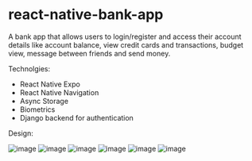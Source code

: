 # react-native-bank-app

A bank app that allows users to login/register and access their account details like account balance, view credit cards and transactions, budget view, message between friends and send money.

Technolgies:
* React Native Expo
* React Native Navigation
* Async Storage
* Biometrics
* Django backend for authentication

Design:

![image](https://user-images.githubusercontent.com/60596834/126025660-e1280bb0-5c4c-48b2-b4eb-7a4766c0ffa0.png)
![image](https://user-images.githubusercontent.com/60596834/126025668-fcc12c8d-12cd-48a3-98a6-2c8defde3b12.png)
![image](https://user-images.githubusercontent.com/60596834/126025681-b412b198-a159-49f3-ab20-a4117735a909.png)
![image](https://user-images.githubusercontent.com/60596834/126025686-0b993a24-4ebc-4a62-b800-b2642463cebe.png)
![image](https://user-images.githubusercontent.com/60596834/126025691-d26187e2-4612-4ece-98ee-4b27e308f10c.png)
![image](https://user-images.githubusercontent.com/60596834/126025696-ecdb83fa-0c2b-462d-95cc-43f53c5dbad1.png)
